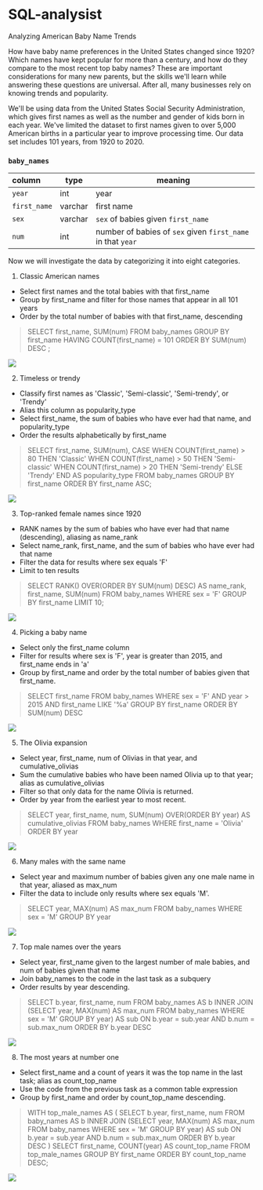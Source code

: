 # SQL-analysist
Analyzing American Baby Name Trends

How have baby name preferences in the United States changed since 1920? Which names have kept popular for more than a century, and how do they compare to the most recent top baby names? These are important considerations for many new parents, but the skills we'll learn while answering these questions are universal. After all, many businesses rely on knowing trends and popularity.

We'll be using data from the United States Social Security Administration, which gives first names as well as the number and gender of kids born in each year. We've limited the dataset to first names given to over 5,000 American births in a particular year to improve processing time. Our data set includes 101 years, from 1920 to 2020.

<h3 id="baby_names"><code>baby_names</code></h3>
<table>
<thead>
<tr>
<th style="text-align:left;">column</th>
<th>type</th>
<th>meaning</th>
</tr>
</thead>
<tbody>
<tr>
<td style="text-align:left;"><code>year</code></td>
<td>int</td>
<td>year</td>
</tr>
<tr>
<td style="text-align:left;"><code>first_name</code></td>
<td>varchar</td>
<td>first name</td>
</tr>
<tr>
<td style="text-align:left;"><code>sex</code></td>
<td>varchar</td>
<td><code>sex</code> of babies given <code>first_name</code></td>
</tr>
<tr>
<td style="text-align:left;"><code>num</code></td>
<td>int</td>
<td>number of babies of <code>sex</code> given <code>first_name</code> in that <code>year</code></td>
</tr>
</tbody>
</table>

Now we will investigate the data by categorizing it into eight categories.
1. Classic American names
- Select first names and the total babies with that first_name
- Group by first_name and filter for those names that appear in all 101 years
- Order by the total number of babies with that first_name, descending

> SELECT
    first_name,
    SUM(num)
FROM baby_names
GROUP BY first_name
HAVING COUNT(first_name) = 101
ORDER BY SUM(num) DESC ;

![](Imagesquerry/1.jpg)

2. Timeless or trendy
- Classify first names as 'Classic', 'Semi-classic', 'Semi-trendy', or 'Trendy'
- Alias this column as popularity_type
- Select first_name, the sum of babies who have ever had that name, and popularity_type
- Order the results alphabetically by first_name

> SELECT
    first_name,
    SUM(num),
    CASE WHEN COUNT(first_name) > 80 THEN 'Classic'
         WHEN COUNT(first_name) > 50 THEN 'Semi-classic'
         WHEN COUNT(first_name) > 20 THEN 'Semi-trendy'
         ELSE 'Trendy' END AS popularity_type
    FROM baby_names
    GROUP BY first_name
    ORDER BY first_name ASC;

![](Imagesquerry/2.jpg)

3. Top-ranked female names since 1920
-  RANK names by the sum of babies who have ever had that name (descending), aliasing as name_rank
- Select name_rank, first_name, and the sum of babies who have ever had that name
- Filter the data for results where sex equals 'F'
- Limit to ten results

> SELECT
    RANK() OVER(ORDER BY SUM(num) DESC) AS name_rank,
    first_name,
    SUM(num)
FROM baby_names
WHERE sex = 'F'
GROUP BY first_name
LIMIT 10;

![](Imagesquerry/3.jpg)

4. Picking a baby name
- Select only the first_name column
- Filter for results where sex is 'F', year is greater than 2015, and first_name ends in 'a'
- Group by first_name and order by the total number of babies given that first_name.

> SELECT first_name
FROM baby_names
WHERE sex = 'F' AND year > 2015 AND first_name LIKE '%a'
GROUP BY first_name
ORDER BY SUM(num) DESC

![](Imagesquerry/4.jpg)

5. The Olivia expansion
- Select year, first_name, num of Olivias in that year, and cumulative_olivias
- Sum the cumulative babies who have been named Olivia up to that year; alias as cumulative_olivias
- Filter so that only data for the name Olivia is returned.
- Order by year from the earliest year to most recent.

> SELECT
    year,
    first_name,
    num,
    SUM(num) OVER(ORDER BY year) AS cumulative_olivias
FROM baby_names
WHERE first_name = 'Olivia'
ORDER BY year

![](Imagesquerry/5.jpg)

6. Many males with the same name
-  Select year and maximum number of babies given any one male name in that year, aliased as max_num
- Filter the data to include only results where sex equals 'M'.

> SELECT
    year,
    MAX(num) AS max_num
FROM baby_names
WHERE sex = 'M'
GROUP BY year

![](Imagesquerry/6.jpg)

7. Top male names over the years
- Select year, first_name given to the largest number of male babies, and num of babies given that name
- Join baby_names to the code in the last task as a subquery
- Order results by year descending.
> SELECT 
    b.year,
    first_name,
    num
FROM baby_names AS b
INNER JOIN (SELECT
                year,
                MAX(num) AS max_num
                FROM baby_names
                WHERE sex = 'M'
                GROUP BY year) AS sub 
ON b.year = sub.year AND b.num = sub.max_num
ORDER BY b.year DESC

![](Imagesquerry/7.jpg)

8. The most years at number one
- Select first_name and a count of years it was the top name in the last task; alias as count_top_name
- Use the code from the previous task as a common table expression
- Group by first_name and order by count_top_name descending.
> WITH top_male_names AS (
    SELECT 
    b.year,
    first_name,
    num
FROM baby_names AS b
INNER JOIN (SELECT
                year,
                MAX(num) AS max_num
                FROM baby_names
                WHERE sex = 'M'
                GROUP BY year) AS sub 
ON b.year = sub.year AND b.num = sub.max_num
ORDER BY b.year DESC
)
SELECT
    first_name,
    COUNT(year) AS count_top_name
FROM top_male_names
GROUP BY first_name
ORDER BY count_top_name DESC;

![](Imagesquerry/8.jpg)

